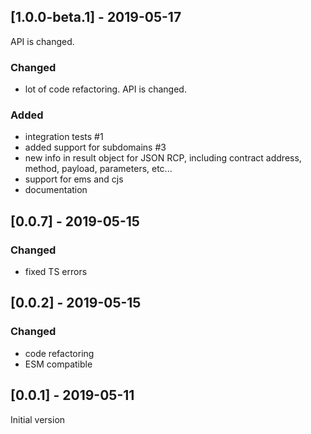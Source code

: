 ## [1.0.0-beta.1] - 2019-05-17

API is changed.

### Changed
- lot of code refactoring. API is changed.

### Added
- integration tests #1
- added support for subdomains #3
- new info in result object for JSON RCP, including contract address, method, payload, parameters, etc...
- support for ems and cjs
- documentation

## [0.0.7] - 2019-05-15

### Changed
- fixed TS errors


## [0.0.2] - 2019-05-15

### Changed
- code refactoring
- ESM compatible


## [0.0.1] - 2019-05-11

Initial version

